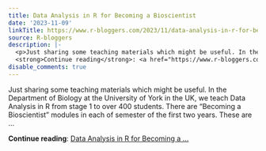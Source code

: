 ```yaml
---
title: Data Analysis in R for Becoming a Bioscientist
date: '2023-11-09'
linkTitle: https://www.r-bloggers.com/2023/11/data-analysis-in-r-for-becoming-a-bioscientist/
source: R-bloggers
description: |-
  <p>Just sharing some teaching materials which might be useful. In the Department of Biology at the University of York in the UK, we teach Data Analysis in R from stage 1 to over 400 students. There are “Becoming a Bioscientist” modules in each of semester of the first two years. These are ...</p>
  <strong>Continue reading</strong>: <a href="https://www.r-bloggers.com/2023/11/data-analysis-in-r-for-becoming-a-bioscientist/">Data Analysis in R for Becoming a ...
disable_comments: true
---
```

<p>Just sharing some teaching materials which might be useful. In the Department of Biology at the University of York in the UK, we teach Data Analysis in R from stage 1 to over 400 students. There are “Becoming a Bioscientist” modules in each of semester of the first two years. These are ...</p>
<strong>Continue reading</strong>: <a href="https://www.r-bloggers.com/2023/11/data-analysis-in-r-for-becoming-a-bioscientist/">Data Analysis in R for Becoming a ...